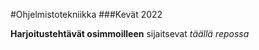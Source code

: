 #Ohjelmistotekniikka
###Kevät 2022

**Harjoitustehtävät osimmoilleen**
sijaitsevat *täällä repossa*
